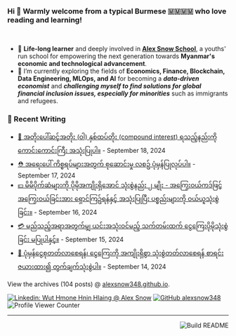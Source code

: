 ### Hi 👋 Warmly welcome from a typical Burmese 🇲🇲🇲🇲 who love reading and learning! 
<br>

- 🔭 **Life-long learner** and deeply involved in [**Alex Snow School**](https://www.alexsnowschool.org/), a youths' run school for empowering the next generation towards **Myanmar's economic and technological advancement**. 
- 🌱 I’m currently exploring the fields of **Economics, Finance, Blockchain, Data Engineering, MLOps, and AI** for becoming a **_data-driven economist_** and  **_challenging myself  to find solutions for global financial inclusion issues, especially for minorities_** such as immigrants and refugees.

### 📝 Recent Writing

<!-- writing starts -->
* [🏦 အတိုးပေါ်ဆင့်အတိုး (ဝါ) နှစ်ထပ်တိုး  (compound interest)  ရသည့်နည်းကို ကောင်းကောင်းကြီး အသုံးပြုပါ။](https://alexsnow348.github.io/2024/09/18/journeytofinancialfreedom/) - September 18, 2024
* [⛑️ အရေးပေါ် ကိစ္စရပ်များအတွက် စုဆောင်းမှု လစဥ် ပုံမှန်ပြုလုပ်ပါ။](https://alexsnow348.github.io/2024/09/17/journeytofinancialfreedom/) - September 17, 2024
* [💵 မိမိပိုက်ဆံများကို ပိုမိုအကျိုးရှိအောင် သုံးစွဲနည်း ၂ မျိုး - အကြွေးဝယ်ကဒ်ဖြင့် အကြွေးဝယ်ခြင်းအား ရှောင်ကြဥ်ရန်နှင့် အသုံးပြုပြီး ပစ္စည်းများကို ဝယ်ယူသုံးစွဲခြင်း။](https://alexsnow348.github.io/2024/09/16/journeytofinancialfreedom/) - September 16, 2024
* [💳 မည်သည့်အရာအတွက်မျှ ယင်းအသုံးဝင်မည့် သက်တမ်းထက် ငွေကြေးပိုမိုသုံးစွဲခြင်း မပြုပါနှင့်။](https://alexsnow348.github.io/2024/09/15/journeytofinancialfreedom/) - September 15, 2024
* [🛟 ပုံမှန်ငွေစုတတ်လာစေရန်၊ ငွေကြေးကို အကျိုးရှိစွာ သုံးစွဲတတ်လာစေရန် စာရင်းဇယားထား၍ တွက်ချက်သုံးစွဲပါ။](https://alexsnow348.github.io/2024/09/14/journeytofinancialfreedom/) - September 14, 2024
<!-- writing ends -->

View the archives (<!-- writing_count starts -->104<!-- writing_count ends --> posts) @ [alexsnow348.github.io](https://alexsnow348.github.io/blog/).


[![Linkedin: Wut Hmone Hnin Hlaing @ Alex Snow](https://img.shields.io/badge/-AlexSnow-blue?style=flat-square&logo=Linkedin&logoColor=white&link=https://www.linkedin.com/in/wuthmonehninhlaing/)](https://www.linkedin.com/in/wuthmonehninhlaing/)
[![GitHub alexsnow348](https://img.shields.io/github/followers/alexsnow348?label=follow&style=social)](https://cdn.jsdelivr.net/npm/simple-icons@v3/icons/github.svg)
![Profile Viewer Counter](https://komarev.com/ghpvc/?username=alexsnow348&color=brightgreen)

---
<a href="https://github.com/alexsnow348/alexsnow348/actions"><img src="https://github.com/alexsnow348/alexsnow348/workflows/Build_README/badge.svg" align="right" alt="Build README"></a>
